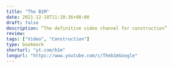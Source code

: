 ```yaml
---
title: "The B1M"
date: 2021-12-18T11:10:36+08:00
draft: false
description: “The definitive video channel for construction”
review: 
tags: ["Video", "Construction"]
type: bookmark
shorturl: "yt.com/b1m"
longurl: "https://www.youtube.com/c/Theb1mGoogle"
---
```

